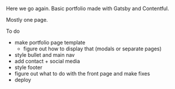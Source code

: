Here we go again.
Basic portfolio made with Gatsby and Contentful.

Mostly one page.

To do

- make portfolio page template
  - figure out how to display that (modals or separate pages)
- style bullet and main nav
- add contact + social media
- style footer
- figure out what to do with the front page and make fixes
- deploy
